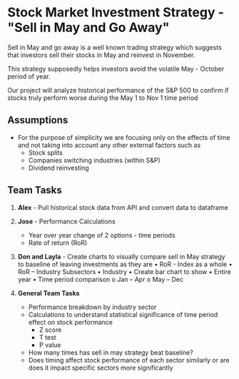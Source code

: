 # Stock Market Investment Strategy - "Sell in May and Go Away"

Sell in May and go away is a well known trading strategy which suggests that investors sell their stocks in May and reinvest in November. 

This strategy supposedly helps investors avoid the volatile May - October period of year. 

Our project will analyze historical performance of the S&P 500 to confirm if stocks truly perform worse during the May 1 to Nov 1 time period

## Assumptions
* For the purpose of simplicity we are focusing only on the effects of time and not taking into account any other external factors such as
    * Stock splits
    * Companies switching industries (within S&P)
    * Dividend reinvesting

## Team Tasks
1. **Alex** - Pull historical stock data from API and convert data to dataframe

2. **Jose** - Performance Calculations 
    * Year over year change of 2 options - time periods
    * Rate of return (RoR)

3. **Don and Layla** - Create charts to visually compare sell in May strategy to baseline of leaving investments as they are 
•	RoR - Index as a whole
•	RoR – Industry Subsectors
•	Industry 
•	Create bar chart to show
•	 Entire year
•	Time period comparison
o	Jan – Apr
o	May – Dec
4. **General Team Tasks**
    * Performance breakdown by industry sector
    * Calculations to understand statistical significance of time period effect on stock performance
        * Z score
        * T test
        * P value
    * How many times has sell in may strategy beat baseline?
    * Does timing affect stock performance of each sector similarly or are does it impact specific sectors more significantly  
